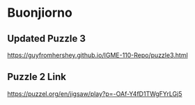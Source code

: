 # Buonjiorno

## Updated Puzzle 3
https://guyfromhershey.github.io/IGME-110-Repo/puzzle3.html

## Puzzle 2 Link
https://puzzel.org/en/jigsaw/play?p=-OAf-Y4fD1TWgFYrLGj5

